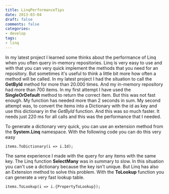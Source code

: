 ```yaml
---
title: LinqPerformanceTips
date: 2013-03-04
draft: false
comments: false
categories:
- develop
tags:
- linq
---
```


In my latest project I learned some thinks about the performance of Linq when you often query in-memory repositories. Linq is very easy to use and with that you can very quick implement the methods that you need for an repository. But sometimes it's useful to think a little bit more how often a method will be called. In my latest project I had the situation to call the **GetById** method for more than 20.000 times. And my in-memory repository had more than 700 items. In my first attempt I have used the **SingleOrDefault** method to return the correct item. But this was not fast enough. My function has needed more than 2 seconds in sum. My second attempt was, to convert the items into a Dictionary with the id as key and use this dictionary in the *GetById* function. And this was so much faster. It needs just 220 ms for all calls and this was the performance that I needed.

To generate a dictionary very quick, you can use an extension method from the **System.Linq**	 namespace. With the following code you can do this very easy

```
items.ToDictionary(i => i.Id);
```

The same experience I made with the query for any items with the same key. The Linq function **SelectMany** was in summary to slow. In this situation you can't use a dictionary because the key isn't unique. But Linq has also an Extension method to solve this problem. With the **ToLookup** function you can generate a very fast lookup table.

```
items.ToLookup(i => i.{PropertyToLookup});
```
